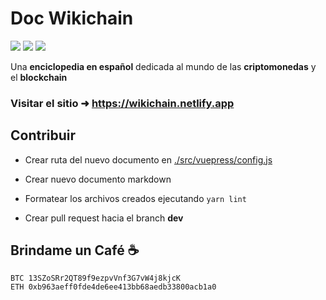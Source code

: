 # Doc Wikichain

[![](https://img.shields.io/badge/author-Edixon_Piña-blue.svg?&style=flat-square)](https://www.edixonalberto.com)
[![](https://img.shields.io/github/license/edixonalberto/doc-wikichain?style=flat-square)](./LICENSE)
[![](https://api.netlify.com/api/v1/badges/7c0f8347-1ab2-44a5-a05e-ac51e7378f62/deploy-status)](https://wikichain.netlify.app)

Una **enciclopedia en español** dedicada al mundo de las **criptomonedas** y el
**blockchain**

### Visitar el sitio &#x279c; https://wikichain.netlify.app

## Contribuir

- Crear ruta del nuevo documento en [./src/vuepress/config.js](./src/.vuepress/config.js)

- Crear nuevo documento markdown

- Formatear los archivos creados ejecutando `yarn lint`

- Crear pull request hacia el branch **dev**

## Brindame un Café ☕️

```
BTC 13SZoSRr2QT89f9ezpvVnf3G7vW4j8kjcK
ETH 0xb963aeff0fde4de6ee413bb68aedb33800acb1a0
```
